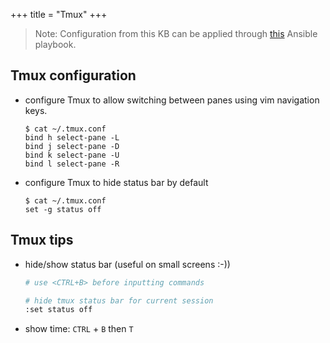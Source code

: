 +++
title = "Tmux"
+++

> Note: Configuration from this KB can be applied through [this](https://github.com/Mamut3D/mamut3d.github.io/blob/main/ansible/playbooks/personal_config.yml) Ansible playbook.

## Tmux configuration

- configure Tmux to allow switching between panes using vim navigation keys.
  ```console
  $ cat ~/.tmux.conf
  bind h select-pane -L
  bind j select-pane -D
  bind k select-pane -U
  bind l select-pane -R
  ```

- configure Tmux to hide status bar by default
  ```console
  $ cat ~/.tmux.conf
  set -g status off
  ```

## Tmux tips

- hide/show status bar (useful on small screens :-))
  ```bash
  # use <CTRL+B> before inputting commands

  # hide tmux status bar for current session
  :set status off
  ```
- show time: `CTRL` + `B` then `T`
